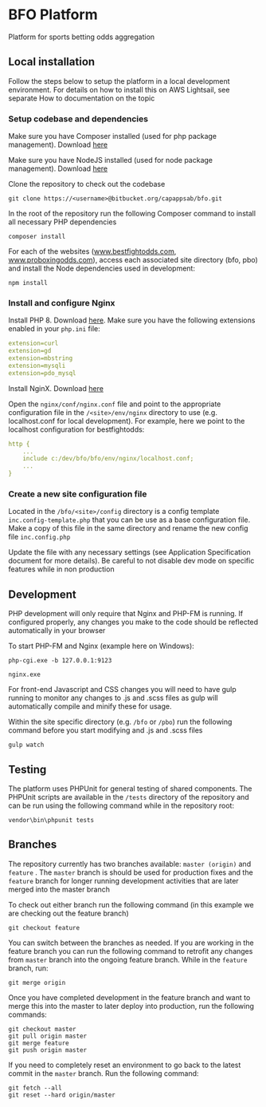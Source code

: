 # BFO Platform

Platform for sports betting odds aggregation

## Local installation

Follow the steps below to setup the platform in a local development environment. For details on how to install this on AWS Lightsail, see separate How to documentation on the topic

### Setup codebase and dependencies

Make sure you have Composer installed (used for php package management). Download [here](https://getcomposer.org/download/)

Make sure you have NodeJS installed (used for node package management). Download [here](https://nodejs.org/en/download/)

Clone the repository to check out the codebase

```
git clone https://<username>@bitbucket.org/capappsab/bfo.git
```

In the root of the repository run the following Composer command to install all necessary PHP dependencies

```
composer install
```

For each of the websites (www.bestfightodds.com, www.proboxingodds.com), access each associated site directory (bfo, pbo) and install the Node dependencies used in development:

```
npm install
```

### Install and configure Nginx

Install PHP 8. Download [here](https://windows.php.net/download#php-8.0). Make sure you have the following extensions enabled in your `php.ini` file:

```yaml
extension=curl
extension=gd
extension=mbstring
extension=mysqli
extension=pdo_mysql
```

Install NginX. Download [here](http://nginx.org/en/download.html)

Open the `nginx/conf/nginx.conf` file and point to the appropriate configuration file in the `/<site>/env/nginx` directory to use (e.g. localhost.conf for local development). For example, here we point to the localhost configuration for bestfightodds:

```yaml
http {
    ...
    include c:/dev/bfo/bfo/env/nginx/localhost.conf;
    ...
}
```

### Create a new site configuration file

Located in the `/bfo/<site>/config` directory is a config template `inc.config-template.php` that you can be use as a base configuration file. Make a copy of this file in the same directory and rename the new config file `inc.config.php`

Update the file with any necessary settings (see Application Specification document for more details). Be careful to not disable dev mode on specific features while in non production

## Development

PHP development will only require that Nginx and PHP-FM is running. If configured properly, any changes you make to the code should be reflected automatically in your browser

To start PHP-FM and Nginx (example here on Windows):

```
php-cgi.exe -b 127.0.0.1:9123
```
```
nginx.exe
```

For front-end Javascript and CSS changes you will need to have gulp running to monitor any changes to .js and .scss files as gulp will automatically compile and minify these for usage.

Within the site specific directory (e.g. `/bfo` or `/pbo`) run the following command before you start modifying and .js and .scss files

```
gulp watch
```

## Testing 

The platform uses PHPUnit for general testing of shared components. The PHPUnit scripts are available in the `/tests` directory of the repository and can be run using the following command while in the repository root:

```
vendor\bin\phpunit tests
```

## Branches

The repository currently has two branches available: `master (origin)` and `feature` . The `master` branch is should be used for production fixes and the `feature` branch for longer running development activities that are later merged into the master branch

To check out either branch run the following command (in this example we are checking out the feature branch)

```
git checkout feature
```

You can switch between the branches as needed. If you are working in the feature branch you can run the following command to retrofit any changes from `master` branch into the ongoing feature branch. While in the `feature` branch, run:

```
git merge origin
```

Once you have completed development in the feature branch and want to merge this into the master to later deploy into production, run the following commands:

```
git checkout master
git pull origin master
git merge feature
git push origin master
```

If you need to completely reset an environment to go back to the latest commit in the `master` branch. Run the following command:

```
git fetch --all
git reset --hard origin/master
```

